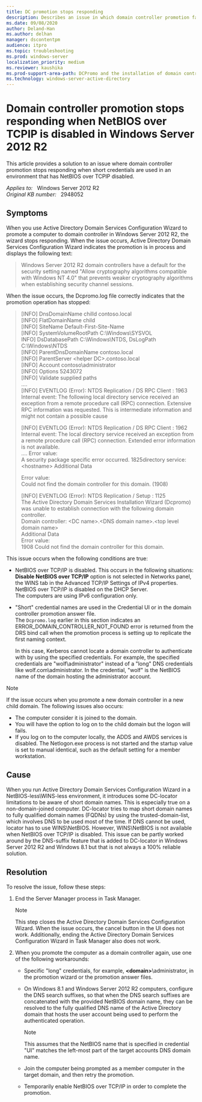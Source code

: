```yaml
---
title: DC promotion stops responding
description: Describes an issue in which domain controller promotion fails. This issue occurs when short credentials are used in an environment that has NetBIOS over TCPIP disabled.
ms.date: 09/08/2020
author: Deland-Han
ms.author: delhan
manager: dscontentpm
audience: itpro
ms.topic: troubleshooting
ms.prod: windows-server
localization_priority: medium
ms.reviewer: kaushika
ms.prod-support-area-path: DCPromo and the installation of domain controllers
ms.technology: windows-server-active-directory
---
```

# Domain controller promotion stops responding when NetBIOS over TCPIP is disabled in Windows Server 2012 R2

This article provides a solution to an issue where domain controller promotion stops responding when short credentials are used in an environment that has NetBIOS over TCPIP disabled.

_Applies to:_ &nbsp; Windows Server 2012 R2  
_Original KB number:_ &nbsp; 2948052

## Symptoms

When you use Active Directory Domain Services Configuration Wizard to promote a computer to domain controller in Windows Server 2012 R2, the wizard stops responding. When the issue occurs, Active Directory Domain Services Configuration Wizard indicates the promotion is in process and displays the following text:  
> Windows Server 2012 R2 domain controllers have a default for the security setting named "Allow cryptography algorithms compatible with Windows NT 4.0" that prevents weaker cryptography algorithms when establishing security channel sessions.

When the issue occurs, the Dcpromo.log file correctly indicates that the promotion operation has stopped:
> [INFO] DnsDomainName chilld contoso.local  
[INFO] FlatDomainName child  
[INFO] SiteName Default-First-Site-Name  
[INFO] SystemVolumeRootPath C:\Windows\SYSVOL  
INFO] DsDatabasePath C:\Windows\NTDS, DsLogPath C:\Windows\NTDS  
[INFO] ParentDnsDomainName contoso.local  
[INFO] ParentServer \<helper DC>.contoso.local  
[INFO] Account contoso\administrator  
[INFO] Options 5243072  
[INFO] Validate supplied paths  
....  
[INFO] EVENTLOG (Error): NTDS Replication / DS RPC Client : 1963  
Internal event: The following local directory service received an exception from a remote procedure call (RPC) connection. Extensive RPC information was requested. This is intermediate information and might not contain a possible cause  
>
> [INFO] EVENTLOG (Error): NTDS Replication / DS RPC Client : 1962  
Internal event: The local directory service received an exception from a remote procedure call (RPC) connection. Extended error information is not available.  
....
Error value:  
A security package specific error occurred. 1825directory service:  
\<hostname>
Additional Data  
>
> Error value:  
Could not find the domain controller for this domain. (1908)  
>
> [INFO] EVENTLOG (Error): NTDS Replication / Setup : 1125  
The Active Directory Domain Services Installation Wizard (Dcpromo) was unable to establish connection with the following domain controller.  
Domain controller: \<DC name>.\<DNS domain name>.\<top level domain name>  
Additional Data  
Error value:  
1908 Could not find the domain controller for this domain.  

This issue occurs when the following conditions are true:  

- NetBIOS over TCP/IP is disabled. This occurs in the following situations:  
 **Disable NetBIOS over TCP/IP** option is not selected in Networks panel, the WINS tab in the Advanced TCP/IP Settings of IPv4 properties.  
NetBIOS over TCP/IP is disabled on the DHCP Server.  
The computers are using IPv6 configuration only.  
- "Short" credential names are used in the Credential UI or in the domain controller promotion answer file.  
The `Dcpromo.log` earlier in this section indicates an ERROR_DOMAIN_CONTROLLER_NOT_FOUND error is returned from the DRS bind call when the promotion process is setting up to replicate the first naming context.  

    In this case, Kerberos cannot locate a domain controller to authenticate with by using the specified credentials. For example, the specified credentials are "wolf\administrator" instead of a "long" DNS credentials like wolf.com\administrator. In the credential, "wolf" is the NetBIOS name of the domain hosting the administrator account.  

> [!NOTE]
> If the issue occurs when you promote a new domain controller in a new child domain. The following issues also occurs:  
>
> - The computer consider it is joined to the domain.
> - You will have the option to log on to the child domain but the logon will fails.
> - If you log on to the computer locally, the ADDS and AWDS services is disabled. The Netlogon.exe process is not started and the startup value is set to manual identical, such as the default setting for a member workstation.

## Cause

When you run Active Directory Domain Services Configuration Wizard in a NetBIOS-less\WINS-less environment, it introduces some DC-locator limitations to be aware of short domain names. This is especially true on a non-domain-joined computer. DC-locator tries to map short domain names to fully qualified domain names (FQDNs) by using the trusted-domain-list, which involves DNS to be used most of the time. If DNS cannot be used, locator has to use WINS\NetBIOS. However, WINS\NetBIOS is not available when NetBIOS over TCP/IP is disabled. This issue can be partly worked around by the DNS-suffix feature that is added to DC-locator in Windows Server 2012 R2 and Windows 8.1 but that is not always a 100% reliable solution.

## Resolution

To resolve the issue, follow these steps:  

1. End the Server Manager process in Task Manager.

    > [!NOTE]
    > This step closes the Active Directory Domain Services Configuration Wizard. When the issue occurs, the cancel button in the UI does not work. Additionally, ending the Active Directory Domain Services Configuration Wizard in Task Manager also does not work.  

2. When you promote the computer as a domain controller again, use one of the following workarounds:
   - Specific "long" credentials, for example, **\<domain>**\administrator, in the promotion wizard or the promotion answer files.
   - On Windows 8.1 and Windows Server 2012 R2 computers, configure the DNS search suffixes, so that when the DNS search suffixes are concatenated with the provided NetBIOS domain name, they can be resolved to the fully qualified DNS name of the Active Directory domain that hosts the user account being used to perform the authenticated operation.  

        > [!NOTE]
        > This assumes that the NetBIOS name that is specified in credential "UI" matches the left-most part of the target accounts DNS domain name.
   - Join the computer being prompted as a member computer in the target domain, and then retry the promotion.
   - Temporarily enable NetBIOS over TCP/IP in order to complete the promotion.
